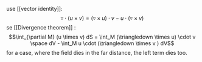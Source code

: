 
use [[vector identity]]:$$\triangledown \cdot ( u \times v ) = (\triangledown \times u) \cdot v - u \cdot (\triangledown \times v)$$
se [[Divergence theorem]] : $$\int_{\partial M} (u \times v) dS = \int_M (\triangledown \times u) \cdot v \space dV - \int_M u \cdot (\triangledown \times v ) dV$$ for a case, where the field dies in the far distance, the left term dies too. 